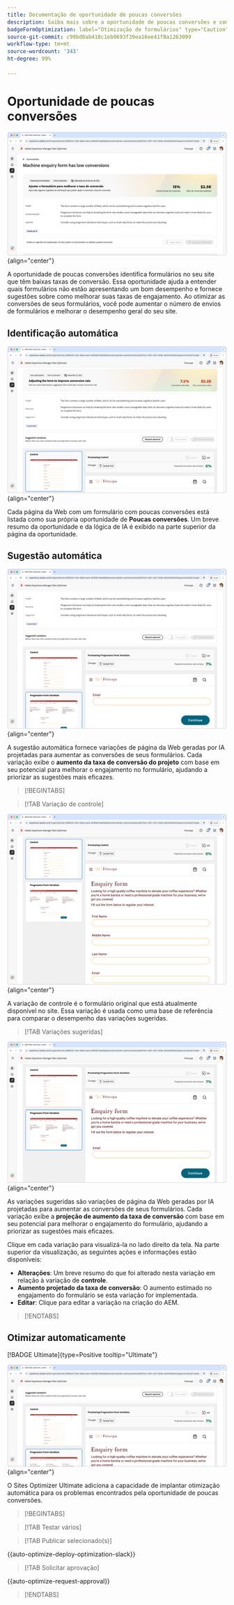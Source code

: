 ```yaml
---
title: Documentação de oportunidade de poucas conversões
description: Saiba mais sobre a oportunidade de poucas conversões e como usá-la para melhorar o engajamento do formulário no seu site.
badgeFormOptimization: label="Otimização de formulários" type="Caution" url="../../opportunity-types/form-optimization.md" tooltip="Otimização de formulários"
source-git-commit: c99bd0ab418c1eb0693f39ea16ee41f8a1263099
workflow-type: tm+mt
source-wordcount: '343'
ht-degree: 99%

---
```



# Oportunidade de poucas conversões

![Oportunidade de poucas conversões](./assets/low-conversions/hero.png){align="center"}

A oportunidade de poucas conversões identifica formulários no seu site que têm baixas taxas de conversão. Essa oportunidade ajuda a entender quais formulários não estão apresentando um bom desempenho e fornece sugestões sobre como melhorar suas taxas de engajamento. Ao otimizar as conversões de seus formulários, você pode aumentar o número de envios de formulários e melhorar o desempenho geral do seu site.

## Identificação automática

![Identificar automaticamente poucas conversões](./assets/low-conversions/auto-identify.png){align="center"}

Cada página da Web com um formulário com poucas conversões está listada como sua própria oportunidade de **Poucas conversões**. Um breve resumo da oportunidade e da lógica de IA é exibido na parte superior da página da oportunidade.

## Sugestão automática

![Sugerir poucas conversões automaticamente](./assets/low-conversions/auto-suggest.png){align="center"}

A sugestão automática fornece variações de página da Web geradas por IA projetadas para aumentar as conversões de seus formulários. Cada variação exibe o **aumento da taxa de conversão do projeto** com base em seu potencial para melhorar o engajamento no formulário, ajudando a priorizar as sugestões mais eficazes.

>[!BEGINTABS]

>[!TAB Variação de controle]

![Variações de controle](./assets/low-conversions/control-variation.png){align="center"}

A variação de controle é o formulário original que está atualmente disponível no site. Essa variação é usada como uma base de referência para comparar o desempenho das variações sugeridas.

>[!TAB Variações sugeridas]

![Variações sugeridas](./assets/low-conversions/suggested-variations.png){align="center"}

As variações sugeridas são variações de página da Web geradas por IA projetadas para aumentar as conversões de seus formulários. Cada variação exibe a **projeção de aumento da taxa de conversão** com base em seu potencial para melhorar o engajamento do formulário, ajudando a priorizar as sugestões mais eficazes.

Clique em cada variação para visualizá-la no lado direito da tela. Na parte superior da visualização, as seguintes ações e informações estão disponíveis:

* **Alterações**: Um breve resumo do que foi alterado nesta variação em relação à variação de **controle**.
* **Aumento projetado da taxa de conversão**: O aumento estimado no engajamento do formulário se esta variação for implementada.
* **Editar**: Clique para editar a variação na criação do AEM.

>[!ENDTABS]

## Otimizar automaticamente

[!BADGE Ultimate]{type=Positive tooltip="Ultimate"}

![Otimizar automaticamente poucas conversões](./assets/low-conversions/auto-optimize.png){align="center"}

O Sites Optimizer Ultimate adiciona a capacidade de implantar otimização automática para os problemas encontrados pela oportunidade de poucas conversões.

>[!BEGINTABS]

>[!TAB Testar vários]


>[!TAB Publicar selecionado(s)]

{{auto-optimize-deploy-optimization-slack}}

>[!TAB Solicitar aprovação]

{{auto-optimize-request-approval}}

>[!ENDTABS]
